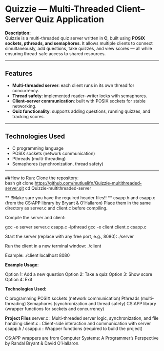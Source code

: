 # Quizzie — Multi-Threaded Client–Server Quiz Application

**Description:**  
Quizzie is a multi-threaded quiz server written in **C**, built using **POSIX sockets, pthreads, and semaphores**. It allows multiple clients to connect simultaneously, add questions, take quizzes, and view scores — all while ensuring thread-safe access to shared resources.

---

## Features
- **Multi-threaded server**: each client runs in its own thread for concurrency.  
- **Thread safety**: implemented reader–writer locks with semaphores.  
- **Client–server communication**: built with POSIX sockets for stable networking.  
- **Quiz functionality**: supports adding questions, running quizzes, and tracking scores.  

---

## Technologies Used
- C programming language  
- POSIX sockets (network communication)  
- Pthreads (multi-threading)  
- Semaphores (synchronization, thread safety)  

---

##How to Run:
Clone the repository:  
   bash
   git clone https://github.com/mutluelifn/Quizzie-multithreaded-server.git
   cd Quizzie-multithreaded-server

** !!Make sure you have the required header files!! **
csapp.h and csapp.c (from the CS:APP library by Bryant & O’Hallaron)
Place them in the same directory as server.c and client.c before compiling.


Compile the server and client:

gcc -o server server.c csapp.c -lpthread
gcc -o client client.c csapp.c


Start the server (replace <port> with any free port, e.g., 8080):
./server <port>


Run the client in a new terminal window:
./client <host> <port>


Example:
./client localhost 8080


**Example Usage:**

Option 1: Add a new question
Option 2: Take a quiz
Option 3: Show score
Option 4: Exit

**Technologies Used:**

C programming
POSIX sockets (network communication)
Pthreads (multi-threading)
Semaphores (synchronization and thread safety)
CS:APP library (wrapper functions for sockets and concurrency)


**Project Files**
server.c : Multi-threaded server logic, synchronization, and file handling
client.c : Client-side interaction and communication with server
csapp.h / csapp.c : Wrapper functions (required to build the project)


CS:APP wrappers are from Computer Systems: A Programmer’s Perspective by Randal Bryant & David O’Hallaron.
